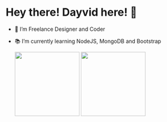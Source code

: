 #  Hey there! Dayvid here! 👋


- 🎨 I’m Freelance Designer and Coder
- 📚 I’m currently learning NodeJS, MongoDB and Bootstrap
 


  <img height="170em" src="https://github-readme-stats.vercel.app/api?username=Dayvid-san&show_icons=true&theme=tokyonight&include_all_commits=true&count_private=true"/>
  <img height="170em" src="https://github-readme-stats.vercel.app/api/top-langs/?username=Dayvid-san&layout=compact&langs_count=8&theme=tokyonight"/>


